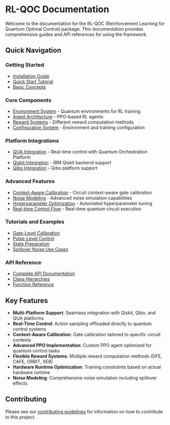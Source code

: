# RL-QOC Documentation

Welcome to the documentation for the RL-QOC (Reinforcement Learning for Quantum Optimal Control) package. This documentation provides comprehensive guides and API references for using the framework.

## Quick Navigation

### Getting Started
- [Installation Guide](installation.md)
- [Quick Start Tutorial](tutorials/quickstart.md)
- [Basic Concepts](concepts/basic_concepts.md)

### Core Components
- [Environment System](api/environment.md) - Quantum environments for RL training
- [Agent Architecture](api/agent.md) - PPO-based RL agents
- [Reward Systems](api/rewards.md) - Different reward computation methods
- [Configuration System](api/configuration.md) - Environment and training configuration

### Platform Integrations
- [QUA Integration](integrations/qua.md) - Real-time control with Quantum Orchestration Platform
- [Qiskit Integration](integrations/qiskit.md) - IBM Qiskit backend support
- [Qibo Integration](integrations/qibo.md) - Qibo platform support

### Advanced Features
- [Context-Aware Calibration](advanced/context_aware.md) - Circuit context-aware gate calibration
- [Noise Modeling](advanced/noise_modeling.md) - Advanced noise simulation capabilities
- [Hyperparameter Optimization](advanced/hpo.md) - Automated hyperparameter tuning
- [Real-time Control Flow](advanced/real_time_control.md) - Real-time quantum circuit execution

### Tutorials and Examples
- [Gate-Level Calibration](tutorials/gate_level.md)
- [Pulse-Level Control](tutorials/pulse_level.md)
- [State Preparation](tutorials/state_preparation.md)
- [Spillover Noise Use Cases](tutorials/spillover_noise.md)

### API Reference
- [Complete API Documentation](api/index.md)
- [Class Hierarchies](api/class_hierarchies.md)
- [Function Reference](api/functions.md)

## Key Features

- **Multi-Platform Support**: Seamless integration with Qiskit, Qibo, and QUA platforms
- **Real-Time Control**: Action sampling offloaded directly to quantum control systems
- **Context-Aware Calibration**: Gate calibration tailored to specific circuit contexts
- **Advanced PPO Implementation**: Custom PPO agent optimized for quantum control tasks
- **Flexible Reward Systems**: Multiple reward computation methods (DFE, CAFE, ORBIT, XEB)
- **Hardware Runtime Optimization**: Training constraints based on actual hardware runtime
- **Noise Modeling**: Comprehensive noise simulation including spillover effects

## Contributing

Please see our [contributing guidelines](../CONTRIBUTING.md) for information on how to contribute to this project.